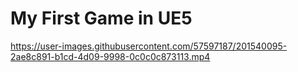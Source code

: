 # My First Game in UE5

https://user-images.githubusercontent.com/57597187/201540095-2ae8c891-b1cd-4d09-9998-0c0c0c873113.mp4
